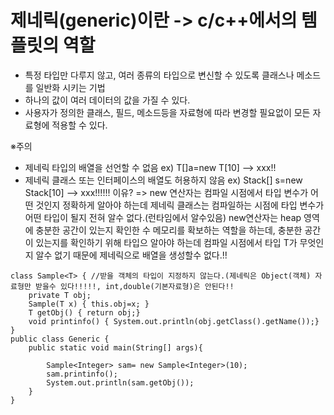 __제네릭(generic)이란 -> c/c++에서의 템플릿의 역할__ 
===================================================
- 특정 타입만 다루지 않고, 여러 종류의 타입으로 변신할 수 있도록 클래스나 메소드를 일반화 시키는 기법
- 하나의 값이 여러 데이터의 값을 가질 수 있다.
- 사용자가 정의한 클래스, 필드, 메소드등을 자료형에 따라 변경할 필요없이 모든 자료형에 적용할 수 있다.  

※주의
- 제네릭 타입의 배열을 선언할 수 없음  ex) T[]a=new T[10] --> xxx!!
- 제네릭 클래스 또는 인터페이스의 배열도 허용하지 않음 ex) Stack<Integer>[] s=new Stack<Integer>[10] --> xxx!!!!!!
이유? => new 연산자는 컴파일 시점에서 타입 변수가 어떤 것인지 정확하게 알아야 하는데 제네릭 클래스는 컴파일하는 시점에 타입 변수가 어떤 타입이 될지 전혀 알수 없다.(런타임에서 알수있음)
         new연산자는 heap 영역에 충분한 공간이 있는지 확인한 수 메모리를 확보하는 역할을 하는데, 충분한 공간이 있는지를 확인하기 위해 타입으 알아야 하는데 컴파일 시점에서 타입 T가 무엇인지              알수 없기 때문에 제네릭으로 배열을 생성할수 없다.!!

```
class Sample<T> { //받을 객체의 타입이 지정하지 않는다.(제네릭은 Object(객체) 자료형만 받을수 있다!!!!!, int,double(기본자료형)은 안된다!!
    private T obj;
    Sample(T x) { this.obj=x; }
    T getObj() { return obj;}
    void printinfo() { System.out.println(obj.getClass().getName());}
}
public class Generic {
    public static void main(String[] args){

        Sample<Integer> sam= new Sample<Integer>(10);
        sam.printinfo();
        System.out.println(sam.getObj());
    }
}
```
